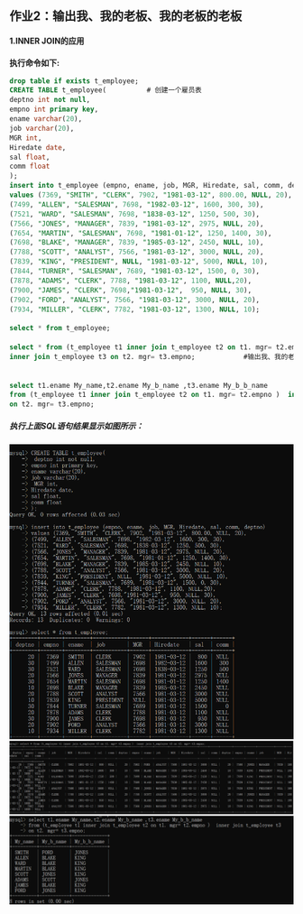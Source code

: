 ## 作业2：输出我、我的老板、我的老板的老板

#### 1.INNER JOIN的应用
**执行命令如下:**

```SQL
drop table if exists t_employee;
CREATE TABLE t_employee(	      # 创建一个雇员表
deptno int not null,
empno int primary key,
ename varchar(20),
job varchar(20),
MGR int,
Hiredate date,
sal float,
comm float
);
insert into t_employee (empno, ename, job, MGR, Hiredate, sal, comm, deptno)  # 给雇员表插入记录
values (7369, "SMITH", "CLERK", 7902, "1981-03-12", 800.00, NULL, 20),
(7499, "ALLEN", "SALESMAN", 7698, "1982-03-12", 1600, 300, 30),
(7521, "WARD", "SALESMAN", 7698, "1838-03-12", 1250, 500, 30),
(7566, "JONES", "MANAGER", 7839, "1981-03-12", 2975, NULL, 20),
(7654, "MARTIN", "SALESMAN", 7698, "1981-01-12", 1250, 1400, 30),
(7698, "BLAKE", "MANAGER", 7839, "1985-03-12", 2450, NULL, 10),
(7788, "SCOTT", "ANALYST", 7566, "1981-03-12", 3000, NULL, 20),
(7839, "KING", "PRESIDENT", NULL, "1981-03-12", 5000, NULL, 10),
(7844, "TURNER", "SALESMAN", 7689, "1981-03-12", 1500, 0, 30),
(7878, "ADAMS", "CLERK", 7788, "1981-03-12", 1100, NULL,20),
(7900, "JAMES", "CLERK", 7698,"1981-03-12",  950, NULL, 30),
(7902, "FORD", "ANALYST", 7566, "1981-03-12", 3000, NULL, 20),
(7934, "MILLER", "CLERK", 7782, "1981-03-12", 1300, NULL, 10);

select * from t_employee;     
	
select * from (t_employee t1 inner join t_employee t2 on t1. mgr= t2.empno )  
inner join t_employee t3 on t2. mgr= t3.empno;            #输出我、我的老板、我的老板的老板


select t1.ename My_name,t2.ename My_b_name ,t3.ename My_b_b_name 	          #只输出我、我的老板、我的老板的老板的名字
from (t_employee t1 inner join t_employee t2 on t1. mgr= t2.empno )  inner join t_employee t3 
on t2. mgr= t3.empno; 
```
##### 执行上面SQL语句结果显示如图所示：
![](https://github.com/fyh1234/homework/blob/master/photo/21.png)
![](https://github.com/fyh1234/homework/blob/master/photo/22.png)
![](https://github.com/fyh1234/homework/blob/master/photo/23.png)
